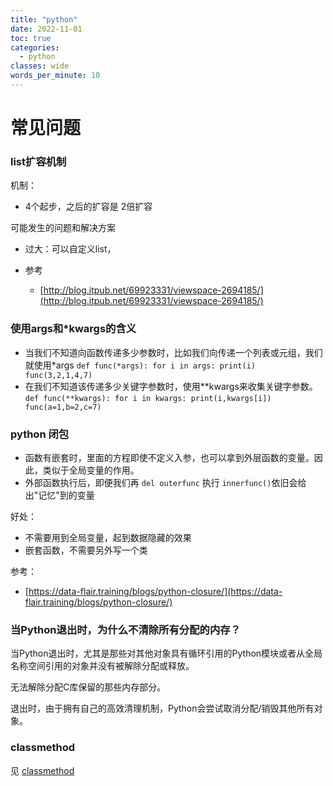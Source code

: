 ```yaml
---
title: "python"
date: 2022-11-01
toc: true
categories:
  - python
classes: wide
words_per_minute: 10
---
```


# 常见问题

### list扩容机制

机制：
- 4个起步，之后的扩容是 2倍扩容

可能发生的问题和解决方案
- 过大：可以自定义list，

- 参考
  - [http://blog.itpub.net/69923331/viewspace-2694185/](http://blog.itpub.net/69923331/viewspace-2694185/)

### 使用args和*kwargs的含义

- 当我们不知道向函数传递多少参数时，比如我们向传递一个列表或元组，我们就使用*args
`
def func(*args):
    for i in args:
        print(i)  
func(3,2,1,4,7)
`
- 在我们不知道该传递多少关键字参数时，使用**kwargs来收集关键字参数。
`
def func(**kwargs):
    for i in kwargs:
        print(i,kwargs[i])
func(a=1,b=2,c=7)
`

### python 闭包

- 函数有嵌套时，里面的方程即使不定义入参，也可以拿到外层函数的变量。因此，类似于全局变量的作用。
- 外部函数执行后，即便我们再 `del outerfunc` 执行 `innerfunc()`依旧会给出"记忆"到的变量

好处：
- 不需要用到全局变量，起到数据隐藏的效果
- 嵌套函数，不需要另外写一个类

参考：
- [https://data-flair.training/blogs/python-closure/](https://data-flair.training/blogs/python-closure/)

### 当Python退出时，为什么不清除所有分配的内存？

当Python退出时，尤其是那些对其他对象具有循环引用的Python模块或者从全局名称空间引用的对象并没有被解除分配或释放。

无法解除分配C库保留的那些内存部分。

退出时，由于拥有自己的高效清理机制，Python会尝试取消分配/销毁其他所有对象。

### classmethod 

见 [classmethod]


[classmethod]: https://www.programiz.com/python-programming/methods/built-in/classmethod